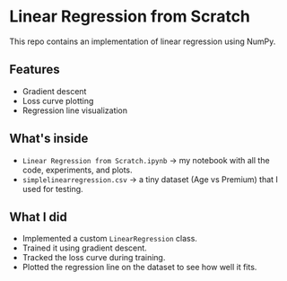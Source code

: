 # Linear Regression from Scratch

This repo contains an implementation of linear regression using NumPy.

## Features
- Gradient descent
- Loss curve plotting
- Regression line visualization

## What's inside
- `Linear Regression from Scratch.ipynb` → my notebook with all the code, experiments, and plots.  
- `simplelinearregression.csv` → a tiny dataset (Age vs Premium) that I used for testing.  

## What I did
- Implemented a custom `LinearRegression` class.  
- Trained it using gradient descent.  
- Tracked the loss curve during training.  
- Plotted the regression line on the dataset to see how well it fits.  
